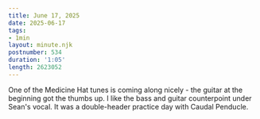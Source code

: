 ```yaml
---
title: June 17, 2025
date: 2025-06-17
tags:
- 1min
layout: minute.njk
postnumber: 534
duration: '1:05'
length: 2623052
---
```

One of the Medicine Hat tunes is coming along nicely - the guitar at the beginning got the thumbs up. I like the bass and guitar counterpoint under Sean's vocal. It was a double-header practice day with Caudal Penducle.